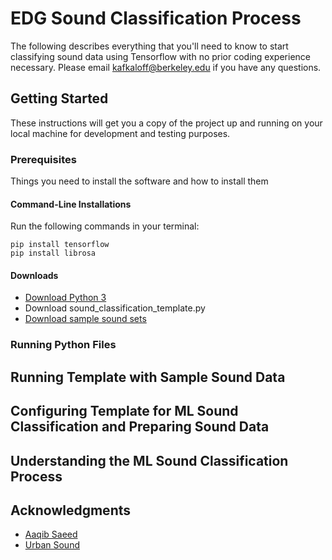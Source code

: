 # EDG Sound Classification Process

The following describes everything that you'll need to know to start classifying sound data using Tensorflow with no prior coding experience necessary. Please email kafkaloff@berkeley.edu if you have any questions.

## Getting Started

These instructions will get you a copy of the project up and running on your local machine for development and testing purposes. 

### Prerequisites

Things you need to install the software and how to install them

#### Command-Line Installations

Run the following commands in your terminal:

```
pip install tensorflow
pip install librosa
```

#### Downloads

* [Download Python 3](https://www.python.org/downloads/)
* Download sound_classification_template.py
* [Download sample sound sets](https://drive.google.com/drive/folders/14DmBB15mLApoZCy9pjt0y1hjFr-XVZ-H?usp=sharing)

### Running Python Files

## Running Template with Sample Sound Data

## Configuring Template for ML Sound Classification and Preparing Sound Data

## Understanding the ML Sound Classification Process

## Acknowledgments

* [Aaqib Saeed](http://aqibsaeed.github.io/2016-09-03-urban-sound-classification-part-1/)
* [Urban Sound](https://urbansounddataset.weebly.com/)
